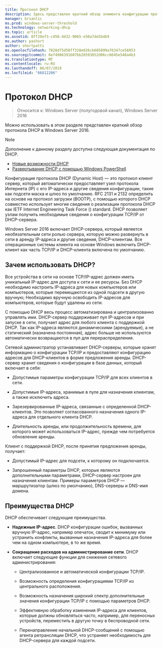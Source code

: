```yaml
---
title: Протокол DHCP
description: Здесь представлен краткий обзор элемента конфигурации протокола DHCP (Dynamic Host) в Windows Server 2016.
manager: brianlic
ms.prod: windows-server-threshold
ms.technology: networking-dhcp
ms.topic: article
ms.assetid: 0ff29ef3-c458-4432-9065-e50a7de5b4b9
ms.author: pashort
author: shortpatti
ms.openlocfilehash: 7828d75d58ff328e826cb685899a76347ce56953
ms.sourcegitcommit: 6ef4986391607bb28593852d06cc6645e548a4b3
ms.translationtype: MT
ms.contentlocale: ru-RU
ms.lasthandoff: 06/07/2019
ms.locfileid: "66812206"
---
```

# <a name="dynamic-host-configuration-protocol-dhcp"></a>Протокол DHCP

>Относится к: Windows Server (полугодовой канал), Windows Server 2016

Можно использовать в этом разделе представлен краткий обзор протокола DHCP в Windows Server 2016.

> [!NOTE]
> Дополнение к данному разделу доступна следующая документация по DHCP.
>
> - [Новые возможности DHCP](What-s-New-in-DHCP.md)
> - [Развертывание DHCP с помощью Windows PowerShell](dhcp-deploy-wps.md)

Конфигурация протокола DHCP (Dynamic Host) — это протокол клиент сервер, который автоматически предоставляет узел протокола Интернета (IP) с его IP-адреса и другие сведения конфигурации, такие как подсети маска и шлюз по умолчанию. RFC 2131 и 2132 определить на основе на протокол загрузки (BOOTP), с помощью которого DHCP совместно использует многие сведения о реализации протокола DHCP как IETF Internet Engineering Task Force () standard. DHCP позволяет узлам получить необходимые сведения о конфигурации TCP/IP от DHCP-сервера.

Windows Server 2016 включает DHCP-сервера, который является необязательным сети ролью сервера, которую можно развернуть в сети в аренду IP-адреса и другие сведения, DHCP-клиентам. Все операционные системы клиента на основе Windows включить DHCP-клиент как часть TCP/IP и DHCP-клиента включена по умолчанию.

## <a name="why-use-dhcp"></a>Зачем использовать DHCP?

Все устройства в сети на основе TCP/IP-адрес должен иметь уникальный IP-адрес для доступа к сети и ее ресурсы. Без DHCP необходимо настроить IP-адреса для новых компьютеров или компьютеров, которые перемещаются из одной подсети в другую вручную; Необходимо вручную освободить IP-адресов для компьютеров, которые будут удалены из сети.

С помощью DHCP весь процесс автоматизирована и централизованно управлять ими. DHCP-сервер поддерживает пул IP-адресов и при запуске в сети, получает адрес для любого клиента с поддержкой DHCP. Так как IP-адреса являются динамическими (арендуемые), а не статический (назначена постоянная), адрес больше не используются автоматически возвращаются в пул для перераспределения.

Сетевой администратор устанавливает DHCP-серверы, которые хранят информацию о конфигурации TCP/IP и предоставляют конфигурацию адресов для DHCP-клиентов в форме предложения аренды. DHCP-сервер хранит сведения о конфигурации в базе данных, который включает в себя:

- Допустимые параметры конфигурации TCP/IP для всех клиентов в сети.

- Допустимые IP-адреса, хранимые в пуле для назначения клиентам, а также исключить адреса.

- Зарезервированные IP-адреса, связанные с определенной DHCP-клиентов. Это позволяет согласованного назначения одного IP-адреса для отдельного клиента DHCP.

- Длительность аренды, или продолжительность времени, для которого может использоваться IP-адрес, прежде чем потребуется обновление аренды.

Клиент с поддержкой DHCP, после принятия предложения аренды, получает:

- Допустимый IP-адрес для подсети, к которому он подключается.  
  
- Запрошенный параметры DHCP, которые являются дополнительными параметрами, DHCP-сервер настроен для назначения клиентам. Примеры параметров DHCP — маршрутизатор (шлюз по умолчанию), DNS-серверы и DNS-имя домена.

## <a name="benefits-of-dhcp"></a>Преимущества DHCP

DHCP обеспечивает следующие преимущества.

- **Надежные IP-адрес**. DHCP конфигурации ошибок, вызванных вручную IP-адрес, например опечаток, сводит к минимуму или устранить конфликты, вызванные назначения IP-адреса для более чем на одном компьютере, в то же время.

- **Сокращение расходов на администрирование сети**. DHCP включает следующие функции для снижения сетевого администрирования:

    - Централизованное и автоматической конфигурации TCP/IP.

    - Возможность определения конфигурациями TCP/IP из центрального расположения.

    - Возможность назначения широкий спектр дополнительные значения конфигурации TCP/IP с помощью параметров DHCP.

    - Эффективную обработку изменения IP-адреса для клиентов, которые должны обновляться часто, например, для переносных устройств, переместить в другую точку в беспроводной сети.

    - Перенаправление начальной DHCP-сообщений с помощью агента ретрансляции DHCP, что устраняет необходимость для DHCP-сервера для каждой подсети.

